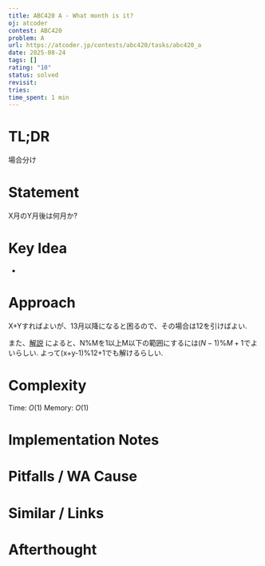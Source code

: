 ```yaml
---
title: ABC420 A - What month is it?
oj: atcoder
contest: ABC420
problem: A
url: https://atcoder.jp/contests/abc420/tasks/abc420_a
date: 2025-08-24
tags: []
rating: "10"
status: solved
revisit:
tries:
time_spent: 1 min
---
```


# TL;DR
場合分け
# Statement
X月のY月後は何月か?

# Key Idea
* 

# Approach
X+Yすればよいが、13月以降になると困るので、その場合は12を引けばよい.

また、[解説](https://atcoder.jp/contests/abc420/editorial/13754) によると、N\%Mを1以上M以下の範囲にするには$(N-1)\%M+1$でよいらしい.
よって(x+y-1)%12+1でも解けるらしい.

# Complexity
Time: $O(1)$
Memory: $O(1)$

# Implementation Notes

# Pitfalls / WA Cause

# Similar / Links

# Afterthought
